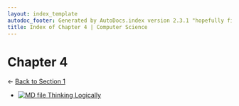 ```yaml
---
layout: index_template
autodoc_footer: Generated by AutoDocs.index version 2.3.1 "hopefully fix indexes" ⓒ Starwort, 2020
title: Index of Chapter 4 | Computer Science
---
```


# **Chapter 4**

← [Back to Section 1](..)

- [![MD file](https://img.icons8.com/windows/512/03dac6/regular-document.png) Thinking Logically](./thinking_logically.html)
